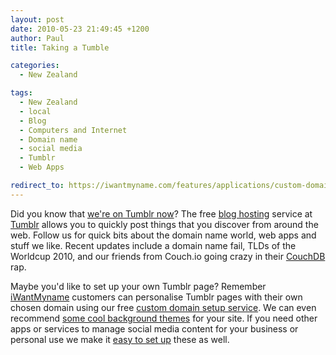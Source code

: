 ```yaml
---
layout: post
date: 2010-05-23 21:49:45 +1200
author: Paul
title: Taking a Tumble

categories:
  - New Zealand

tags:
  - New Zealand
  - local
  - Blog
  - Computers and Internet
  - Domain name
  - social media
  - Tumblr
  - Web Apps

redirect_to: https://iwantmyname.com/features/applications/custom-domain-apps/blogs/tumblr-tumblelog-easy-blog-with-own-url
---
```


Did you know that [we're on Tumblr now](http://tumblr.iwantmyname.com/)? The free [blog hosting](https://iwantmyname.co.nz/services/blog-hosting "Blog software") service at [Tumblr](http://tumblr.com/ "Tumblr") allows you to quickly post things that you discover from around the web. Follow us for quick bits about the domain name world, web apps and stuff we like. Recent updates include a domain name fail, TLDs of the Worldcup 2010, and our friends from Couch.io going crazy in their [CouchDB](http://couchdb.org/ "CouchDB") rap.

Maybe you'd like to set up your own Tumblr page? Remember [iWantMyname](https://iwantmyname.co.nz/) customers can personalise Tumblr pages with their own chosen domain using our free [custom domain setup service](https://iwantmyname.co.nz/features/applications/custom-domain-apps/blogs/tumblr-tumblelog-easy-blog-with-own-url). We can even recommend [some cool background themes](https://iwantmyname.com/blog/2010/04/3-awesome-simple-tumblr-themes-designed-by-jarred-bishop.html) for your site. If you need other apps or services to manage social media content for your business or personal use we make it [easy to set up](https://iwantmyname.co.nz/services) these as well.
